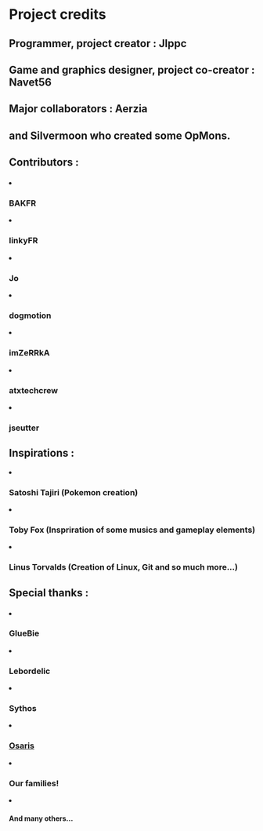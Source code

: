 # Project credits
## Programmer, project creator : Jlppc
## Game and graphics designer, project co-creator : Navet56
## Major collaborators : Aerzia
## and Silvermoon who created some OpMons.
## Contributors : <ul>
<li><h3>BAKFR</h3></li>
<li><h3>linkyFR</h3></li>
<li><h3>Jo</h3></li>
<li><h3>dogmotion</h3></li>
<li><h3>imZeRRkA</h3></li>
<li><h3>atxtechcrew</h3></li>
<li><h3>jseutter</h3></li></ul>

## Inspirations :
<li><h3>Satoshi Tajiri (Pokemon creation)</h3></li>
<li><h3>Toby Fox (Inspriration of some musics and gameplay elements)</h3></li>
<li><h3>Linus Torvalds (Creation of Linux, Git and so much more...)</h3></li>
</ul>

## Special thanks : <ul>
<li><h3>GlueBie</h3></li>
<li><h3>Lebordelic</h3></li>
<li><h3>Sythos</h3></li>
<li><h3><a href="http://osaris.net/">Osaris</a></h3></li>
<li><h3>Our families!</h3></li>
<li><h4>And many others...</h4></li>
</ul>
